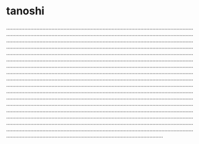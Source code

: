 # tanoshi

....................................................................................................................................................................................................................................................................................................................................................................................................................................................................................................................................................................................................................................................................................................................................................................................................................................................................................................................................................................................................................................................................................................................................................................................................................................................................................................................................................................................................................................................................................................................................................................................................................................................................................................................................................................................................................................................................................................................................................................................................................................................................................................................................................................................................................................................................................................